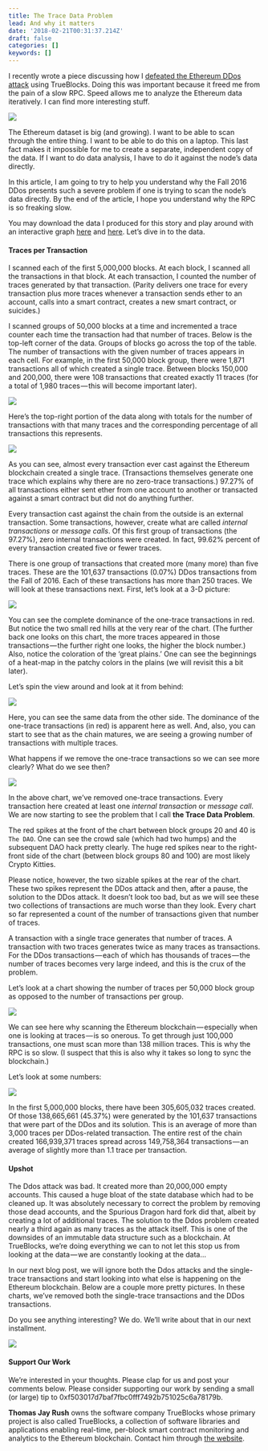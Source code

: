 ```yaml
---
title: The Trace Data Problem
lead: And why it matters
date: '2018-02-21T00:31:37.214Z'
draft: false
categories: []
keywords: []
---
```


I recently wrote a piece discussing how I [defeated the Ethereum DDos attack](https://medium.com/@tjayrush/defeating-the-ethereum-ddos-attacks-d3d773a9a063) using TrueBlocks. Doing this was important because it freed me from the pain of a slow RPC. Speed allows me to analyze the Ethereum data iteratively. I can find more interesting stuff.

![](/blog/medium-posts/img/023-The-Trace-Data-Problem-001.png)

The Ethereum dataset is big (and growing). I want to be able to scan through the entire thing. I want to be able to do this on a laptop. This last fact makes it impossible for me to create a separate, independent copy of the data. If I want to do data analysis, I have to do it against the node’s data directly.

In this article, I am going to try to help you understand why the Fall 2016 DDos presents such a severe problem if one is trying to scan the node’s data directly. By the end of the article, I hope you understand why the RPC is so freaking slow.

You may download the data I produced for this story and play around with an interactive graph [here](https://plot.ly/~tjayrush/3/) and [here](https://plot.ly/~tjayrush/15/). Let’s dive in to the data.

#### Traces per Transaction

I scanned each of the first 5,000,000 blocks. At each block, I scanned all the transactions in that block. At each transaction, I counted the number of traces generated by that transaction. (Parity delivers one trace for every transaction plus more traces whenever a transaction sends ether to an account, calls into a smart contract, creates a new smart contract, or suicides.)

I scanned groups of 50,000 blocks at a time and incremented a trace counter each time the transaction had that number of traces. Below is the top-left corner of the data. Groups of blocks go across the top of the table. The number of transactions with the given number of traces appears in each cell. For example, in the first 50,000 block group, there were 1,871 transactions all of which created a single trace. Between blocks 150,000 and 200,000, there were 108 transactions that created exactly 11 traces (for a total of 1,980 traces — this will become important later).

![](/blog/medium-posts/img/023-The-Trace-Data-Problem-002.png)

Here’s the top-right portion of the data along with totals for the number of transactions with that many traces and the corresponding percentage of all transactions this represents.

![](/blog/medium-posts/img/023-The-Trace-Data-Problem-003.png)

As you can see, almost every transaction ever cast against the Ethereum blockchain created a single trace. (Transactions themselves generate one trace which explains why there are no zero-trace transactions.) 97.27% of all transactions either sent ether from one account to another or transacted against a smart contract but did not do anything further.

Every transaction cast against the chain from the outside is an external transaction. Some transactions, however, create what are called _internal transactions_ or _message calls_. Of this first group of transactions (the 97.27%), zero internal transactions were created. In fact, 99.62% percent of every transaction created five or fewer traces.

There is one group of transactions that created more (many more) than five traces. These are the 101,637 transactions (0.07%) DDos transactions from the Fall of 2016. Each of these transactions has more than 250 traces. We will look at these transactions next. First, let’s look at a 3-D picture:

![](/blog/medium-posts/img/023-The-Trace-Data-Problem-004.png)

You can see the complete dominance of the one-trace transactions in red. But notice the two small red hills at the very rear of the chart. (The further back one looks on this chart, the more traces appeared in those transactions — the further right one looks, the higher the block number.) Also, notice the coloration of the ‘great plains.’ One can see the beginnings of a heat-map in the patchy colors in the plains (we will revisit this a bit later).

Let’s spin the view around and look at it from behind:

![](/blog/medium-posts/img/023-The-Trace-Data-Problem-005.png)

Here, you can see the same data from the other side. The dominance of the one-trace transactions (in red) is apparent here as well. And, also, you can start to see that as the chain matures, we are seeing a growing number of transactions with multiple traces.

What happens if we remove the one-trace transactions so we can see more clearly? What do we see then?

![](/blog/medium-posts/img/023-The-Trace-Data-Problem-006.png)

In the above chart, we’ve removed one-trace transactions. Every transaction here created at least one _internal transaction_ or _message call_. We are now starting to see the problem that I call **the Trace Data Problem**.

The red spikes at the front of the chart between block groups 20 and 40 is `The DAO`. One can see the crowd sale (which had two humps) and the subsequent DAO hack pretty clearly. The huge red spikes near to the right-front side of the chart (between block groups 80 and 100) are most likely Crypto Kitties.

Please notice, however, the two sizable spikes at the rear of the chart. These two spikes represent the DDos attack and then, after a pause, the solution to the DDos attack. It doesn’t look too bad, but as we will see these two collections of transactions are much worse than they look. Every chart so far represented a count of the number of transactions given that number of traces.

A transaction with a single trace generates that number of traces. A transaction with two traces generates twice as many traces as transactions. For the DDos transactions — each of which has thousands of traces — the number of traces becomes very large indeed, and this is the crux of the problem.

Let’s look at a chart showing the number of traces per 50,000 block group as opposed to the number of transactions per group.

![](/blog/medium-posts/img/023-The-Trace-Data-Problem-007.png)

We can see here why scanning the Ethereum blockchain — especially when one is looking at traces — is so onerous. To get through just 100,000 transactions, one must scan more than 138 million traces. This is why the RPC is so slow. (I suspect that this is also why it takes so long to sync the blockchain.)

Let’s look at some numbers:

![](/blog/medium-posts/img/023-The-Trace-Data-Problem-008.png)

In the first 5,000,000 blocks, there have been 305,605,032 traces created. Of those 138,665,661 (45.37%) were generated by the 101,637 transactions that were part of the DDos and its solution. This is an average of more than 3,000 traces per DDos-related transaction. The entire rest of the chain created 166,939,371 traces spread across 149,758,364 transactions — an average of slightly more than 1.1 trace per transaction.

#### Upshot

The Ddos attack was bad. It created more than 20,000,000 empty accounts. This caused a huge bloat of the state database which had to be cleaned up. It was absolutely necessary to correct the problem by removing those dead accounts, and the Spurious Dragon hard fork did that, albeit by creating a lot of additional traces. The solution to the Ddos problem created nearly a third again as many traces as the attack itself. This is one of the downsides of an immutable data structure such as a blockchain. At TrueBlocks, we’re doing everything we can to not let this stop us from looking at the data — we are constantly looking at the data…

In our next blog post, we will ignore both the Ddos attacks and the single-trace transactions and start looking into what else is happening on the Ethereum blockchain. Below are a couple more pretty pictures. In these charts, we’ve removed both the single-trace transactions and the DDos transactions.

Do you see anything interesting? We do. We’ll write about that in our next installment.

![](/blog/medium-posts/img/023-The-Trace-Data-Problem-009.png)

#### Support Our Work

We’re interested in your thoughts. Please clap for us and post your comments below. Please consider supporting our work by sending a small (or large) tip to 0xf503017d7baf7fbc0fff7492b751025c6a78179b.

**Thomas Jay Rush** owns the software company TrueBlocks whose primary project is also called TrueBlocks, a collection of software libraries and applications enabling real-time, per-block smart contract monitoring and analytics to the Ethereum blockchain. Contact him through [the website](http://trueblocks.io).
